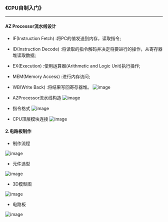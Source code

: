 ### 《CPU自制入门》
--------
#### AZ Processor流水线设计
* IF(Instruction Fetch) :将PC的值发送到内存，读取指令;
* ID(Instruction Decode) :将读取的指令解码并决定将要进行的操作，从寄存器堆读取数据;
* EX(Execution) :使用运算器(Arithmetic and Logic Unit)执行操作;
* MEM(Memory Access) :进行内存访问; 
* WB(Write Back) :将结果写回寄存器堆。
![image](https://user-images.githubusercontent.com/59242221/167973967-67021868-3a25-49a2-91e9-7b1b1c5336bd.png)

* AZProcessor流水线构造
![image](https://user-images.githubusercontent.com/59242221/167756149-0732208e-86c4-44db-87fc-419ccca18bf0.png)

* 指令格式
![image](https://user-images.githubusercontent.com/59242221/167756507-e9b5532c-6885-46c8-9e2f-5645726e31b8.png)
* CPU顶层模块连接
![image](https://user-images.githubusercontent.com/59242221/168000508-35c11dfe-98dc-499c-a775-608632bcc731.png)

#### 2.电路板制作
* 制作流程

![image](https://user-images.githubusercontent.com/59242221/168007930-01a11db6-f1d5-48ac-8bd1-69ecf86aa858.png)
* 元件选型

![image](https://user-images.githubusercontent.com/59242221/168009489-177f6905-dea3-40be-97d2-fd773e723e6d.png)
* 3D模型图

![image](https://user-images.githubusercontent.com/59242221/168010907-759c545e-202f-418d-beaa-18a33f2a2f7d.png)

* 电路板

![image](https://user-images.githubusercontent.com/59242221/168011273-33adc3c5-b09e-45d1-bd9e-524b9440e05b.png)
